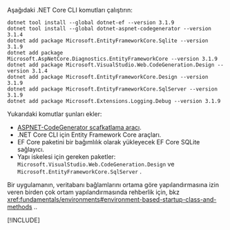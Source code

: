 Aşağıdaki .NET Core CLI komutları çalıştırın:

```dotnetcli
dotnet tool install --global dotnet-ef --version 3.1.9
dotnet tool install --global dotnet-aspnet-codegenerator --version 3.1.4
dotnet add package Microsoft.EntityFrameworkCore.Sqlite --version 3.1.9
dotnet add package Microsoft.AspNetCore.Diagnostics.EntityFrameworkCore --version 3.1.9
dotnet add package Microsoft.VisualStudio.Web.CodeGeneration.Design --version 3.1.4
dotnet add package Microsoft.EntityFrameworkCore.Design --version 3.1.9
dotnet add package Microsoft.EntityFrameworkCore.SqlServer --version 3.1.9
dotnet add package Microsoft.Extensions.Logging.Debug --version 3.1.9
```

Yukarıdaki komutlar şunları ekler:

* [ASPNET-CodeGenerator scafkatlama aracı](xref:fundamentals/tools/dotnet-aspnet-codegenerator).
* .NET Core CLI için Entity Framework Core araçları.
* EF Core paketini bir bağımlılık olarak yükleyecek EF Core SQLite sağlayıcı.
* Yapı iskelesi için gereken paketler: `Microsoft.VisualStudio.Web.CodeGeneration.Design` ve `Microsoft.EntityFrameworkCore.SqlServer` .

Bir uygulamanın, veritabanı bağlamlarını ortama göre yapılandırmasına izin veren birden çok ortam yapılandırmasında rehberlik için, bkz <xref:fundamentals/environments#environment-based-startup-class-and-methods> ..

[!INCLUDE[](~/includes/scaffoldTFM.md)]